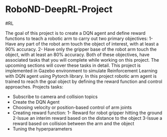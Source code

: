 # RoboND-DeepRL-Project
#RL

The goal of this project is to create a DQN agent and define reward functions to teach a robotic arm to carry out two primary objectives:
1- Have any part of the robot arm touch the object of interest, with at least a 90% accuracy.
2- Have only the gripper base of the robot arm touch the object, with at least an 80% accuracy.
Both of these objectives, have associated tasks that you will complete while working on this project. The upcoming sections will cover these tasks in detail.
This project is implemented in Gazebo environment to simulate Reinforcement Learning with DQN agent using Pytorch library.
In this project robotic arm agent is trained to reach the goal object by defining the reward function and control approaches.
Projects tasks:
- Subscribe to camera and collision topics
- Create the DQN Agent
- Choosing velocity or position-based control of arm joints
- Creating reward function:
    1- Reward for robot gripper hitting the ground
    2-Issue an interim reward based on the distance to the object
    3-Issue a reward based on collision between the arm and the object
- Tuning the hyperparameters
